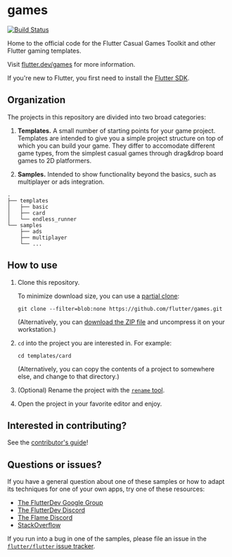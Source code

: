 # games

[![Build Status](https://github.com/flutter/games/actions/workflows/main.yml/badge.svg)](https://github.com/flutter/games/actions/workflows/main.yml)

Home to the official code for the Flutter Casual Games Toolkit 
and other Flutter gaming templates.

Visit [flutter.dev/games](https://flutter.dev/games) for more information.

If you're new to Flutter, you first need to install the 
[Flutter SDK](https://flutter.dev/).


## Organization

The projects in this repository are divided into two broad categories:

1. **Templates.** A small number of starting points for your game project.
   Templates are intended to give you a simple project structure
   on top of which you can build your game.
   They differ to accomodate different game types, 
   from the simplest casual games through drag&drop board games
   to 2D platformers.

2. **Samples.** Intended to show functionality beyond the basics,
   such as multiplayer or ads integration.


```text
.
├── templates
│   ├── basic
│   ├── card
│   └── endless_runner
└── samples
    ├── ads
    ├── multiplayer
    └── ...
```


## How to use

1. Clone this repository.

   To minimize download size, you can use a 
   [partial clone](https://github.blog/2020-12-21-get-up-to-speed-with-partial-clone-and-shallow-clone/):

   ```shell
   git clone --filter=blob:none https://github.com/flutter/games.git
   ```

   (Alternatively, you can 
   [download the ZIP file](https://github.com/flutter/games/archive/refs/heads/main.zip)
   and uncompress it on your workstation.)

2. `cd` into the project you are interested in. For example:

   ```shell
   cd templates/card
   ```

   (Alternatively, you can copy the contents of a project to somewhere else,
   and change to that directory.)

3. (Optional) Rename the project with the 
   [`rename` tool](https://pub.dev/packages/rename).

4. Open the project in your favorite editor and enjoy.


## Interested in contributing?

See the [contributor's guide](CONTRIBUTING.md)!


## Questions or issues?

If you have a general question about one of these samples or how to adapt its
techniques for one of your own apps, try one of these resources:

* [The FlutterDev Google Group](https://groups.google.com/forum/#!forum/flutter-dev)
* [The FlutterDev Discord](https://discord.gg/rflutterdev)
* [The Flame Discord](https://discord.com/invite/pxrBmy4)
* [StackOverflow](https://stackoverflow.com/questions/tagged/flutter)

If you run into a bug in one of the samples, please file an issue in the
[`flutter/flutter` issue tracker](https://github.com/flutter/flutter/issues).
